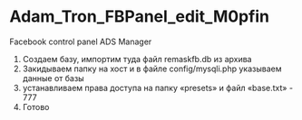 # Adam_Tron_FBPanel_edit_M0pfin
Facebook control panel ADS Manager

1. Создаем базу, импортим туда файл remaskfb.db из архива
2. Закидываем папку на хост и в файле config/mysqli.php указываем данные от базы
3. устанавливаем права доступа на папку «presets» и файл «base.txt» - 777
4. Готово
